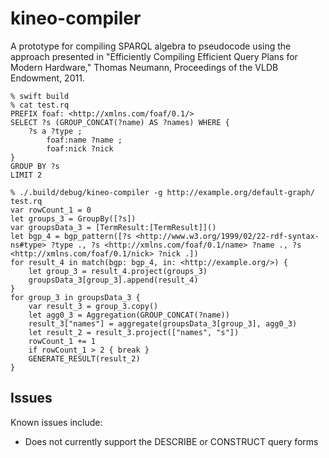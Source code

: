 # kineo-compiler

A prototype for compiling SPARQL algebra to pseudocode using the approach
presented in "Efficiently Compiling Efficient Query Plans for Modern Hardware,"
Thomas Neumann, Proceedings of the VLDB Endowment, 2011.

```
% swift build
% cat test.rq
PREFIX foaf: <http://xmlns.com/foaf/0.1/>
SELECT ?s (GROUP_CONCAT(?name) AS ?names) WHERE {
    ?s a ?type ;
        foaf:name ?name ;
        foaf:nick ?nick
}
GROUP BY ?s
LIMIT 2

% ./.build/debug/kineo-compiler -g http://example.org/default-graph/ test.rq
var rowCount_1 = 0
let groups_3 = GroupBy([?s])
var groupsData_3 = [TermResult:[TermResult]]()
let bgp_4 = bgp_pattern([?s <http://www.w3.org/1999/02/22-rdf-syntax-ns#type> ?type ., ?s <http://xmlns.com/foaf/0.1/name> ?name ., ?s <http://xmlns.com/foaf/0.1/nick> ?nick .])
for result_4 in match(bgp: bgp_4, in: <http://example.org/>) {
    let group_3 = result_4.project(groups_3)
    groupsData_3[group_3].append(result_4)
}
for group_3 in groupsData_3 {
    var result_3 = group_3.copy()
    let agg0_3 = Aggregation(GROUP_CONCAT(?name))
    result_3["names"] = aggregate(groupsData_3[group_3], agg0_3)
    let result_2 = result_3.project(["names", "s"])
    rowCount_1 += 1
    if rowCount_1 > 2 { break }
    GENERATE_RESULT(result_2)
}
```

## Issues

Known issues include:

* Does not currently support the DESCRIBE or CONSTRUCT query forms

